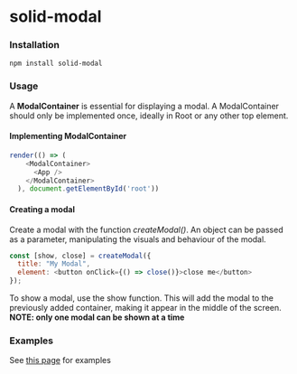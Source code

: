 # solid-modal

### Installation

`npm install solid-modal`

### Usage

A **ModalContainer** is essential for displaying a modal. A ModalContainer should only be implemented once, ideally in Root or any other top element.

#### Implementing ModalContainer

```javascript
render(() => (
    <ModalContainer>
      <App />
    </ModalContainer>
  ), document.getElementById('root'))
```

#### Creating a modal

Create a modal with the function _createModal()_. An object can be passed as a parameter, manipulating the visuals and behaviour of the modal.

```javascript
const [show, close] = createModal({ 
  title: "My Modal", 
  element: <button onClick={() => close()}>close me</button> 
});
```

To show a modal, use the show function. This will add the modal to the previously added container, making it appear in the middle of the screen. **NOTE: only one modal can be shown at a time**

### Examples

See [this page](https://github.com/Olivergg1/solid-modal/tree/master/examples) for examples
